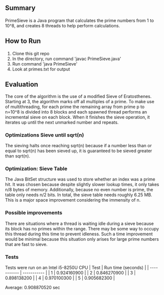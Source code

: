 ## Summary

#### 
PrimeSieve is a Java program that calculates the prime numbers from 1 to 10^8, and creates 8 threads to help perform calculations.

## How to Run
#### 
1. Clone this git repo
2. In the directory, run command
'javac PrimeSieve.java'
3. Run command 'java PrimeSieve'
4. Look at primes.txt for output

## Evaluation
The core of the algorithm is the use of a modified Sieve of Eratosthenes. Starting at 3, the algorithm marks off all multiples of a prime. To make use of multithreading, for each prime the remaining array from prime p to n=10^8 is divided into 8 blocks and each spawned thread performs an incremental sieve on each block. When it finishes the sieve operation, it iterates up until the next unmarked number and repeats.

### Optimizations Sieve until sqrt(n)
The sieving halts once reaching sqrt(n) because if a number less than or equal to sqrt(n) has been sieved up, it is guaranteed to be sieved greater than sqrt(n).

### Optimization: Sieve Table 
The Java BitSet structure was used to store whether an index was a prime hit. It was chosen because despite slightly slower lookup times, it only takes n/8 bytes of memory. Additionally, because no even number is prime, the table only needs n/2 bits. In total, the sieve table needs roughly 6.25 MB. This is a major space improvement considering the immensity of n.

### Possible improvements
There are situations where a thread is waiting idle during a sieve because its block has no primes within the range. There may be some way to occupy this thread during this time to prevent idleness. Such a time improvement would be minimal because this situation only arises for large prime numbers that are fast to sieve.

### Tests

Tests were run on an Intel i5-8250U CPU
| Test      | Run time (seconds) |
| ----------- | ----------- |
| 1      | 0.924160900        |
| 2   | 0.846270900         |
| 3   | 0.898138200         |
| 4   | 0.970100300         |
| 5   | 0.905682300       |

Average: 0.908870520 sec
